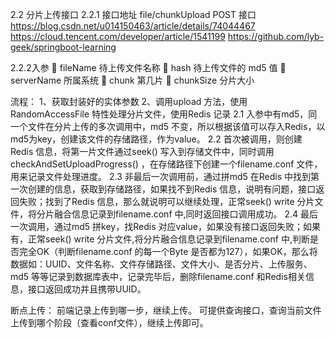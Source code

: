 2.2	分片上传接口
2.2.1 接口地址
file/chunkUpload        POST 接口
https://blog.csdn.net/u014150463/article/details/74044467
https://cloud.tencent.com/developer/article/1541199
https://github.com/lyb-geek/springboot-learning

2.2.2入参
	fileName 待上传文件名称
	hash 待上传文件的 md5 值
	serverName 所属系统
	chunk  第几片
	chunkSize 分片大小


流程：
	1、获取封装好的实体参数
	2、调用upload 方法，使用RandomAccessFile 特性处理分片文件，使用Redis 记录
		2.1 入参中有md5，同一个文件在分片上传的多次调用中，md5 不变，所以根据该值可以存入Redis，以md5为key，创建该文件的存储路径，作为value。
		2.2 首次被调用，则创建 Redis 信息，将第一片文件通过seek() 写入到存储文件中，同时调用checkAndSetUploadProgress() ，在存储路径下创建一个filename.conf 文件，用来记录文件处理进度。
		2.3 非最后一次调用前，通过拼md5 在Redis 中找到第一次创建的信息，获取到存储路径，如果找不到Redis 信息，说明有问题，接口返回失败；找到了Redis 信息，那么就说明可以继续处理，正常seek() write 分片文件，将分片融合信息记录到filename.conf 中,同时返回接口调用成功。
		2.4 最后一次调用，通过md5 拼key，找Redis 对应value，如果没有接口返回失败；如果有，正常seek() write 分片文件,将分片融合信息记录到filename.conf 中,判断是否完全OK（判断filename.conf 的每一个Byte 是否都为127），如果OK，那么将数据如：UUID、文件名称、文件存储路径、文件大小、是否分片、上传服务、md5 等等记录到数据库表中，记录完毕后，删除filename.conf 和Redis相关信息，接口返回成功并且携带UUID。

断点上传：
    前端记录上传到哪一步，继续上传。
    可提供查询接口，查询当前文件上传到哪个阶段（查看conf文件），继续上传即可。